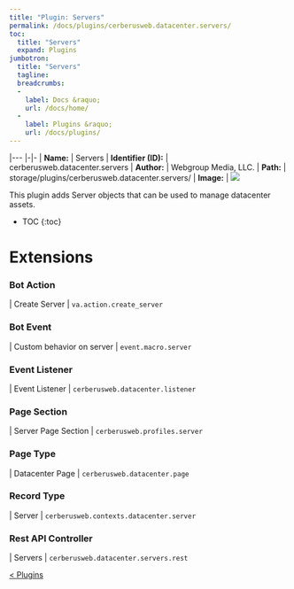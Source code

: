 ```yaml
---
title: "Plugin: Servers"
permalink: /docs/plugins/cerberusweb.datacenter.servers/
toc:
  title: "Servers"
  expand: Plugins
jumbotron:
  title: "Servers"
  tagline: 
  breadcrumbs:
  -
    label: Docs &raquo;
    url: /docs/home/
  -
    label: Plugins &raquo;
    url: /docs/plugins/
---
```


|---
|-|-
| **Name:** | Servers
| **Identifier (ID):** | cerberusweb.datacenter.servers
| **Author:** | Webgroup Media, LLC.
| **Path:** | storage/plugins/cerberusweb.datacenter.servers/
| **Image:** | <img src="/assets/images/plugins/cerberusweb.datacenter.servers.png" class="screenshot">

This plugin adds Server objects that can be used to manage datacenter assets.

* TOC
{:toc}

# Extensions

### Bot Action

| Create Server | `va.action.create_server`


### Bot Event

| Custom behavior on server | `event.macro.server`


### Event Listener

| Event Listener | `cerberusweb.datacenter.listener`


### Page Section

| Server Page Section | `cerberusweb.profiles.server`


### Page Type

| Datacenter Page | `cerberusweb.datacenter.page`


### Record Type

| Server | `cerberusweb.contexts.datacenter.server`


### Rest API Controller

| Servers | `cerberusweb.datacenter.servers.rest`


<div class="section-nav">
	<div class="left">
		<a href="/docs/plugins/#plugins" class="prev">&lt; Plugins</a>
	</div>
	<div class="right align-right">
	</div>
</div>
<div class="clear"></div>